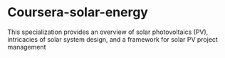 # Coursera-solar-energy
 This specialization provides an overview of solar photovoltaics (PV), intricacies of solar system design, and a framework for solar PV project management
